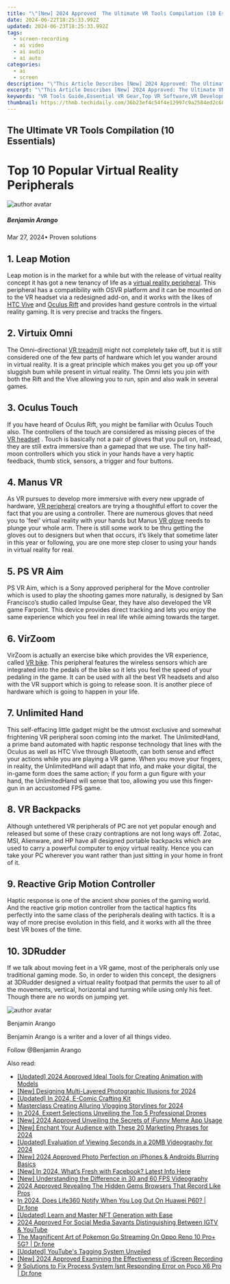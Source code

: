 ```yaml
---
title: "\"[New] 2024 Approved  The Ultimate VR Tools Compilation (10 Essentials)\""
date: 2024-06-22T18:25:33.992Z
updated: 2024-06-23T18:25:33.992Z
tags: 
  - screen-recording
  - ai video
  - ai audio
  - ai auto
categories: 
  - ai
  - screen
description: "\"This Article Describes [New] 2024 Approved: The Ultimate VR Tools Compilation (10 Essentials)\""
excerpt: "\"This Article Describes [New] 2024 Approved: The Ultimate VR Tools Compilation (10 Essentials)\""
keywords: "VR Tools Guide,Essential VR Gear,Top VR Software,VR Development Kit,Best VR Dev Tools,Core VR Tech,Key VR Solutions"
thumbnail: https://thmb.techidaily.com/36b23ef4c54f4e12997c9a2584ed2c68d00394366c249b53e078e95dee6e414c.jpg
---
```


## The Ultimate VR Tools Compilation (10 Essentials)

# Top 10 Popular Virtual Reality Peripherals

![author avatar](https://images.wondershare.com/filmora/article-images/benjamin-arango-author.jpg)

##### Benjamin Arango

 Mar 27, 2024• Proven solutions

## 1. Leap Motion

Leap motion is in the market for a while but with the release of virtual reality concept it has got a new tenancy of life as a [virtual reality peripheral](https://tools.techidaily.com/wondershare/filmora/download/). This peripheral has a compatibility with OSVR platform and it can be mounted on to the VR headset via a redesigned add-on, and it works with the likes of [HTC Vive](https://tools.techidaily.com/wondershare/filmora/download/) and [Oculus Rift](https://tools.techidaily.com/wondershare/filmora/download/) and provides hand gesture controls in the virtual reality gaming. It is very precise and tracks the fingers.

## 2. Virtuix Omni

The Omni-directional [VR treadmill](https://tools.techidaily.com/wondershare/filmora/download/) might not completely take off, but it is still considered one of the few parts of hardware which let you wander around in virtual reality. It is a great principle which makes you get you up off your sluggish bum while present in virtual reality. The Omni lets you join with both the Rift and the Vive allowing you to run, spin and also walk in several games.

## 3. Oculus Touch

If you have heard of Oculus Rift, you might be familiar with Oculus Touch also. The controllers of the touch are considered as missing pieces of the [VR headset](https://tools.techidaily.com/wondershare/filmora/download/) . Touch is basically not a pair of gloves that you pull on, instead, they are still extra immersive than a gamepad that we use. The tiny half-moon controllers which you stick in your hands have a very haptic feedback, thumb stick, sensors, a trigger and four buttons.

## 4. Manus VR

As VR pursues to develop more immersive with every new upgrade of hardware, [VR peripheral](https://tools.techidaily.com/wondershare/filmora/download/) creators are trying a thoughtful effort to cover the fact that you are using a controller. There are numerous gloves that need you to 'feel' virtual reality with your hands but Manus [VR glove](https://tools.techidaily.com/wondershare/filmora/download/) needs to plunge your whole arm. There is still some work to be thru getting the gloves out to designers but when that occurs, it’s likely that sometime later in this year or following, you are one more step closer to using your hands in virtual reality for real.

## 5. PS VR Aim

PS VR Aim, which is a Sony approved peripheral for the Move controller which is used to play the shooting games more naturally, is designed by San Francisco’s studio called Impulse Gear, they have also developed the VR game Farpoint. This device provides direct tracking and lets you enjoy the same experience which you feel in real life while aiming towards the target.

## 6. VirZoom

VirZoom is actually an exercise bike which provides the VR experience, called [VR bike](https://tools.techidaily.com/wondershare/filmora/download/). This peripheral features the wireless sensors which are integrated into the pedals of the bike so it lets you feel the speed of your pedaling in the game. It can be used with all the best VR headsets and also with the VR support which is going to release soon. It is another piece of hardware which is going to happen in your life.

## 7. Unlimited Hand

This self-effacing little gadget might be the utmost exclusive and somewhat frightening VR peripheral soon coming into the market. The UnlimitedHand, a prime band automated with haptic response technology that lines with the Oculus as well as HTC Vive through Bluetooth, can both sense and effect your actions while you are playing a VR game. When you move your fingers, in reality, the UnlimitedHand will adapt that info, and make your digital, the in-game form does the same action; if you form a gun figure with your hand, the UnlimitedHand will sense that too, allowing you use this finger-gun in an accustomed FPS game.

## 8. VR Backpacks

Although untethered VR peripherals of PC are not yet popular enough and released but some of these crazy contraptions are not long ways off. Zotac, MSI, Alienware, and HP have all designed portable backpacks which are used to carry a powerful computer to enjoy virtual reality. Hence you can take your PC wherever you want rather than just sitting in your home in front of it.

## 9. Reactive Grip Motion Controller

Haptic response is one of the ancient show ponies of the gaming world. And the reactive grip motion controller from the tactical haptics fits perfectly into the same class of the peripherals dealing with tactics. It is a way of more precise evolution in this field, and it works with all the three best VR boxes of the time.

## 10. 3DRudder

If we talk about moving feet in a VR game, most of the peripherals only use traditional gaming mode. So, in order to widen this concept, the designers at 3DRudder designed a virtual reality footpad that permits the user to all of the movements, vertical, horizontal and turning while using only his feet. Though there are no words on jumping yet.

![author avatar](https://images.wondershare.com/filmora/article-images/benjamin-arango-author.jpg)

Benjamin Arango

Benjamin Arango is a writer and a lover of all things video.

Follow @Benjamin Arango


<ins class="adsbygoogle"
     style="display:block"
     data-ad-format="autorelaxed"
     data-ad-client="ca-pub-7571918770474297"
     data-ad-slot="1223367746"></ins>



<ins class="adsbygoogle"
     style="display:block"
     data-ad-client="ca-pub-7571918770474297"
     data-ad-slot="8358498916"
     data-ad-format="auto"
     data-full-width-responsive="true"></ins>


<span class="atpl-alsoreadstyle">Also read:</span>
<div><ul>
<li><a href="https://fox-http.techidaily.com/updated-2024-approved-ideal-tools-for-creating-animation-with-models/"><u>[Updated] 2024 Approved  Ideal Tools for Creating Animation with Models</u></a></li>
<li><a href="https://fox-http.techidaily.com/new-designing-multi-layered-photographic-illusions-for-2024/"><u>[New] Designing Multi-Layered Photographic Illusions for 2024</u></a></li>
<li><a href="https://fox-http.techidaily.com/updated-in-2024-e-comic-crafting-kit/"><u>[Updated] In 2024, E-Comic Crafting Kit</u></a></li>
<li><a href="https://fox-http.techidaily.com/masterclass-creating-alluring-vlogging-storylines-for-2024/"><u>Masterclass  Creating Alluring Vlogging Storylines for 2024</u></a></li>
<li><a href="https://fox-http.techidaily.com/in-2024-expert-selections-unveiling-the-top-5-professional-drones/"><u>In 2024, Expert Selections  Unveiling the Top 5 Professional Drones</u></a></li>
<li><a href="https://fox-http.techidaily.com/new-2024-approved-unveiling-the-secrets-of-ifunny-meme-app-usage/"><u>[New] 2024 Approved  Unveiling the Secrets of iFunny Meme App Usage</u></a></li>
<li><a href="https://fox-http.techidaily.com/new-enchant-your-audience-with-these-20-marketing-phrases-for-2024/"><u>[New] Enchant Your Audience with These 20 Marketing Phrases for 2024</u></a></li>
<li><a href="https://fox-http.techidaily.com/updated-evaluation-of-viewing-seconds-in-a-20mb-videography-for-2024/"><u>[Updated] Evaluation of Viewing Seconds in a 20MB Videography for 2024</u></a></li>
<li><a href="https://fox-http.techidaily.com/new-2024-approved-photo-perfection-on-iphones-and-androids-blurring-basics/"><u>[New] 2024 Approved  Photo Perfection on iPhones & Androids  Blurring Basics</u></a></li>
<li><a href="https://facebook-video-recording.techidaily.com/new-in-2024-whats-fresh-with-facebook-latest-info-here/"><u>[New] In 2024, What’s Fresh with Facebook? Latest Info Here</u></a></li>
<li><a href="https://screen-recording.techidaily.com/new-understanding-the-difference-in-30-and-60-fps-videography/"><u>[New] Understanding the Difference in 30 and 60 FPS Videography</u></a></li>
<li><a href="https://on-screen-recording.techidaily.com/2024-approved-revealing-the-hidden-gems-browsers-that-record-like-pros/"><u>2024 Approved  Revealing The Hidden Gems  Browsers That Record Like Pros</u></a></li>
<li><a href="https://review-topics.techidaily.com/in-2024-does-life360-notify-when-you-log-out-on-huawei-p60-drfone-by-drfone-virtual-android/"><u>In 2024, Does Life360 Notify When You Log Out On Huawei P60? | Dr.fone</u></a></li>
<li><a href="https://extra-guidance.techidaily.com/updated-learn-and-master-nft-generation-with-ease/"><u>[Updated] Learn and Master NFT Generation with Ease</u></a></li>
<li><a href="https://youtube-stream.techidaily.com/2024-approved-for-social-media-savants-distinguishing-between-igtv-and-youtube/"><u>2024 Approved  For Social Media Savants  Distinguishing Between IGTV & YouTube</u></a></li>
<li><a href="https://android-pokemon-go.techidaily.com/the-magnificent-art-of-pokemon-go-streaming-on-oppo-reno-10-proplus-5g-drfone-by-drfone-virtual-android/"><u>The Magnificent Art of Pokemon Go Streaming On Oppo Reno 10 Pro+ 5G? | Dr.fone</u></a></li>
<li><a href="https://eaxpv-info.techidaily.com/updated-youtubes-tagging-system-unveiled/"><u>[Updated] YouTube's Tagging System Unveiled</u></a></li>
<li><a href="https://screen-mirroring-recording.techidaily.com/new-2024-approved-examining-the-effectiveness-of-iscreen-recording/"><u>[New] 2024 Approved  Examining the Effectiveness of iScreen Recording</u></a></li>
<li><a href="https://howto.techidaily.com/9-solutions-to-fix-process-system-isnt-responding-error-on-poco-x6-pro-drfone-by-drfone-fix-android-problems-fix-android-problems/"><u>9 Solutions to Fix Process System Isnt Responding Error on Poco X6 Pro | Dr.fone</u></a></li>
</ul></div>
